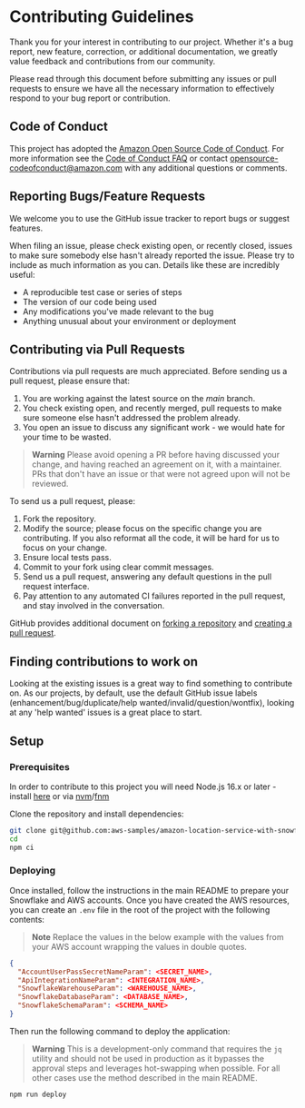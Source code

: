 # Contributing Guidelines

Thank you for your interest in contributing to our project. Whether it's a bug report, new feature, correction, or additional documentation, we greatly value feedback and contributions from our community.

Please read through this document before submitting any issues or pull requests to ensure we have all the necessary
information to effectively respond to your bug report or contribution.

## Code of Conduct

This project has adopted the [Amazon Open Source Code of Conduct](https://aws.github.io/code-of-conduct).
For more information see the [Code of Conduct FAQ](https://aws.github.io/code-of-conduct-faq) or contact
opensource-codeofconduct@amazon.com with any additional questions or comments.

## Reporting Bugs/Feature Requests

We welcome you to use the GitHub issue tracker to report bugs or suggest features.

When filing an issue, please check existing open, or recently closed, issues to make sure somebody else hasn't already
reported the issue. Please try to include as much information as you can. Details like these are incredibly useful:

- A reproducible test case or series of steps
- The version of our code being used
- Any modifications you've made relevant to the bug
- Anything unusual about your environment or deployment

## Contributing via Pull Requests

Contributions via pull requests are much appreciated. Before sending us a pull request, please ensure that:

1. You are working against the latest source on the _main_ branch.
2. You check existing open, and recently merged, pull requests to make sure someone else hasn't addressed the problem already.
3. You open an issue to discuss any significant work - we would hate for your time to be wasted.

> **Warning**
> Please avoid opening a PR before having discussed your change, and having reached an agreement on it, with a maintainer. PRs that don't have an issue or that were not agreed upon will not be reviewed.

To send us a pull request, please:

1. Fork the repository.
2. Modify the source; please focus on the specific change you are contributing. If you also reformat all the code, it will be hard for us to focus on your change.
3. Ensure local tests pass.
4. Commit to your fork using clear commit messages.
5. Send us a pull request, answering any default questions in the pull request interface.
6. Pay attention to any automated CI failures reported in the pull request, and stay involved in the conversation.

GitHub provides additional document on [forking a repository](https://help.github.com/articles/fork-a-repo/) and
[creating a pull request](https://help.github.com/articles/creating-a-pull-request/).

## Finding contributions to work on

Looking at the existing issues is a great way to find something to contribute on. As our projects, by default, use the default GitHub issue labels (enhancement/bug/duplicate/help wanted/invalid/question/wontfix), looking at any 'help wanted' issues is a great place to start.

## Setup

### Prerequisites

In order to contribute to this project you will need Node.js 16.x or later - install [here](https://nodejs.org/en/download/) or via [nvm]([http](https://github.com/nvm-sh/nvm))/[fnm](https://github.com/Schniz/fnm)

Clone the repository and install dependencies:

```bash
git clone git@github.com:aws-samples/amazon-location-service-with-snowflake.git
cd
npm ci
```

### Deploying

Once installed, follow the instructions in the main README to prepare your Snowflake and AWS accounts. Once you have created the AWS resources, you can create an `.env` file in the root of the project with the following contents:

> **Note**
> Replace the values in the below example with the values from your AWS account wrapping the values in double quotes.

```json
{
  "AccountUserPassSecretNameParam": <SECRET_NAME>,
  "ApiIntegrationNameParam": <INTEGRATION_NAME>,
  "SnowflakeWarehouseParam": <WAREHOUSE_NAME>,
  "SnowflakeDatabaseParam": <DATABASE_NAME>,
  "SnowflakeSchemaParam": <SCHEMA_NAME>
}
```

Then run the following command to deploy the application:

> **Warning**
> This is a development-only command that requires the `jq` utility and should not be used in production as it bypasses the approval steps and leverages hot-swapping when possible. For all other cases use the method described in the main README.

```bash
npm run deploy
```
